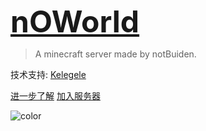 
<font size=72>**[nOWorld](/)**</font>

> A minecraft server made by notBuiden.

技术支持: [Kelegele](https://github.com/kelegele)

[进一步了解](/README)
[加入服务器](/join)

<!-- background image -->
<!-- ![](https://i.loli.net/2020/05/06/m9RBqV7GlAdJWx6.png) -->

<!-- background color -->
![color](#f0f0f0)
